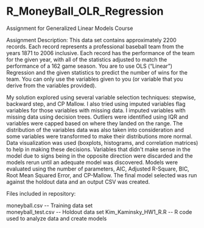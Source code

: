 # R_MoneyBall_OLR_Regression
Assignment for Generalized Linear Models Course

Assignment Description:
This data set contains approximately 2200 records. Each record represents a professional baseball team from the years 1871 to 2006 inclusive. Each record has the performance of the team for the given year, with all of the statistics adjusted to match the performance of a 162 game season. You are to use OLS (“Linear”) Regression and the given statistics to predict the number of wins for the team. You can only use the variables given to you (or variable that you derive from the variables provided).

My solution explored using several variable selection techniques: stepwise, backward step, and CP Mallow. I also tried using imputed variables flag variables for those variables with missing data. I imputed variables with missing data using decision trees. Outliers were identified using IQR and variables were capped based on where they landed on the range. The distribution of the variables data was also taken into consideration and some variables were transformed to make their distributions more normal. Data visualization was used (boxplots, histograms, and correlation matrices) to help in making these decisions. Variables that didn't make sense in the model due to signs being in the opposite direction were discarded and the models rerun until an adequate model was discovered. Models were evaluated using the number of parameters, AIC, Adjusted R-Square, BIC, Root Mean Squared Error, and CP-Mallow. The final model selected was run against the holdout data and an output CSV was created.

Files included in repository:

moneyball.csv -- Training data set                                                                                                    
moneyball_test.csv -- Holdout data set
Kim_Kaminsky_HW1_R.R -- R code used to analyze data and create models
